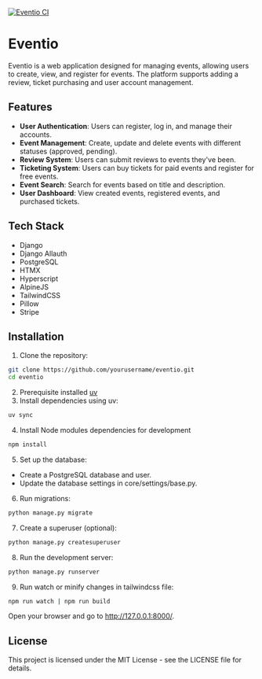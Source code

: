 [![Eventio CI](https://github.com/MadGotten/Eventio/actions/workflows/django.yml/badge.svg)](https://github.com/MadGotten/Eventio/actions/workflows/django.yml)

# Eventio
Eventio is a web application designed for managing events, allowing users to create, view, and register for events. The platform supports adding a review, ticket purchasing and user account management.

## Features
- **User Authentication**: Users can register, log in, and manage their accounts.
- **Event Management**: Create, update and delete events with different statuses (approved, pending).
- **Review System**: Users can submit reviews to events they've been.
- **Ticketing System**: Users can buy tickets for paid events and register for free events.
- **Event Search**: Search for events based on title and description.
- **User Dashboard**: View created events, registered events, and purchased tickets.

## Tech Stack
- Django
- Django Allauth
- PostgreSQL
- HTMX
- Hyperscript
- AlpineJS
- TailwindCSS
- Pillow
- Stripe

## Installation
1. Clone the repository:
```bash
git clone https://github.com/yourusername/eventio.git
cd eventio
```
2. Prerequisite installed [uv](https://docs.astral.sh/uv/getting-started/installation/)
3. Install dependencies using uv:
```bash
uv sync
```
4. Install Node modules dependencies for development
```bash
npm install
```
5. Set up the database:
- Create a PostgreSQL database and user.
- Update the database settings in core/settings/base.py.
6. Run migrations:
```bash
python manage.py migrate
```
7. Create a superuser (optional):
```bash
python manage.py createsuperuser
```
8. Run the development server:
```bash
python manage.py runserver
```
9. Run watch or minify changes in tailwindcss file:
```bash
npm run watch | npm run build
```
Open your browser and go to http://127.0.0.1:8000/.

## License
This project is licensed under the MIT License - see the LICENSE file for details.
